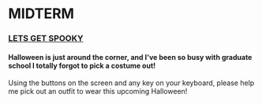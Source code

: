 # MIDTERM

### [LETS GET SPOOKY](https://github.com/artdelolo/CIM640/blob/master/Homework/SpookyDigitalSelfie)

#### Halloween is just around the corner, and I've been so busy with graduate school I totally forgot to pick a costume out!

 Using the buttons on the screen and any key on your keyboard, please help me pick out an outfit to wear this upcoming Halloween!
